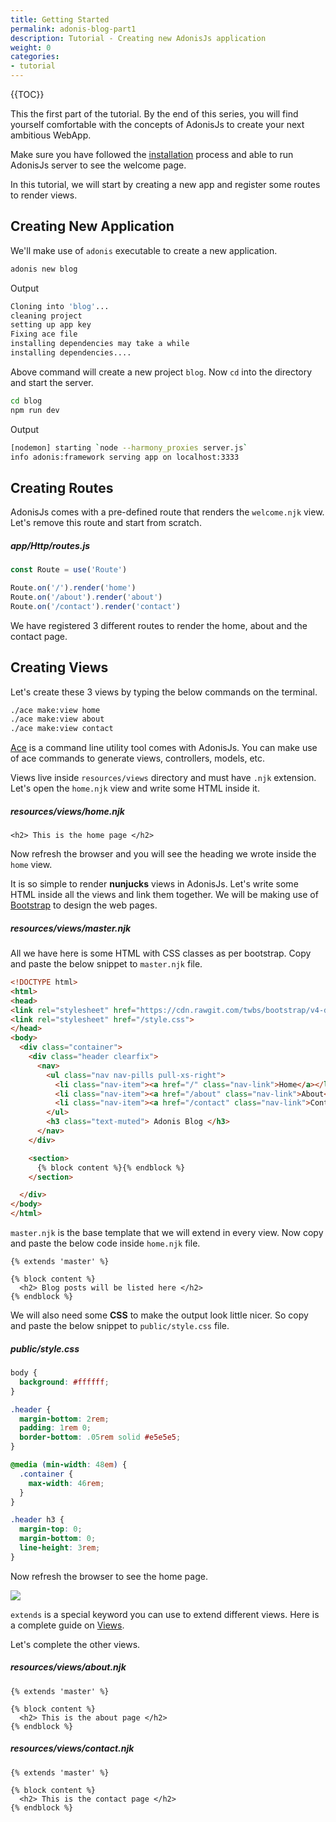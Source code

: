 ```yaml
---
title: Getting Started
permalink: adonis-blog-part1
description: Tutorial - Creating new AdonisJs application
weight: 0
categories:
- tutorial
---
```


{{TOC}}

This the first part of the tutorial. By the end of this series, you will find yourself comfortable with the concepts of AdonisJs to create your next ambitious WebApp.

Make sure you have followed the [installation](installation) process and able to run AdonisJs server to see the welcome page. 

In this tutorial, we will start by creating a new app and register some routes to render views.

## Creating New Application

We'll make use of `adonis` executable to create a new application.

```bash
adonis new blog
```

Output

```bash
Cloning into 'blog'...
cleaning project
setting up app key
Fixing ace file
installing dependencies may take a while
installing dependencies....
```

Above command will create a new project `blog`. Now `cd` into the directory and start the server.

```bash
cd blog
npm run dev
```

Output

```bash
[nodemon] starting `node --harmony_proxies server.js`
info adonis:framework serving app on localhost:3333
```

## Creating Routes

AdonisJs comes with a pre-defined route that renders the `welcome.njk` view. Let's remove this route and start from scratch.

##### app/Http/routes.js

```javascript
const Route = use('Route')

Route.on('/').render('home')
Route.on('/about').render('about')
Route.on('/contact').render('contact')
```

We have registered 3 different routes to render the home, about and the contact page.

## Creating Views

Let's create these 3 views by typing the below commands on the terminal.

```bash
./ace make:view home
./ace make:view about
./ace make:view contact
```

[Ace](interactive-shell) is a command line utility tool comes with AdonisJs. You can make use of ace commands to generate views, controllers, models, etc.

Views live inside `resources/views` directory and must have `.njk` extension. Let's open the `home.njk` view and write some HTML inside it.

##### resources/views/home.njk
```twig
<h2> This is the home page </h2>
```

Now refresh the browser and you will see the heading we wrote inside the `home` view.

It is so simple to render **nunjucks** views in AdonisJs. Let's write some HTML inside all the views and link them together. We will be making use of [Bootstrap](http://v4-alpha.getbootstrap.com/) to design the web pages.

##### resources/views/master.njk

All we have here is some HTML with CSS classes as per bootstrap. Copy and paste the below snippet to `master.njk` file.


```html
<!DOCTYPE html>
<html>
<head>
<link rel="stylesheet" href="https://cdn.rawgit.com/twbs/bootstrap/v4-dev/dist/css/bootstrap.css" crossorigin="anonymous">
<link rel="stylesheet" href="/style.css">
</head>
<body>
  <div class="container">
    <div class="header clearfix">
      <nav>
        <ul class="nav nav-pills pull-xs-right">
          <li class="nav-item"><a href="/" class="nav-link">Home</a></li>
          <li class="nav-item"><a href="/about" class="nav-link">About</a></li>
          <li class="nav-item"><a href="/contact" class="nav-link">Contact</a></li>
        </ul>
        <h3 class="text-muted"> Adonis Blog </h3>
      </nav>
    </div>

    <section>
      {% block content %}{% endblock %}
    </section>

  </div>
</body>
</html>
```

`master.njk` is the base template that we will extend in every view. Now copy and paste the below code inside `home.njk` file.

```twig
{% extends 'master' %}

{% block content %}
  <h2> Blog posts will be listed here </h2>
{% endblock %}
```

We will also need some **CSS** to make the output look little nicer. So copy and paste the below snippet to `public/style.css` file.

##### public/style.css

```css
body {
  background: #ffffff;
}

.header {
  margin-bottom: 2rem;
  padding: 1rem 0;
  border-bottom: .05rem solid #e5e5e5;
}

@media (min-width: 48em) {
  .container {
    max-width: 46rem;
  }
}

.header h3 {
  margin-top: 0;
  margin-bottom: 0;
  line-height: 3rem;
}
```

Now refresh the browser to see the home page.

![](http://i.imgbox.com/nMHYFqS7.png)

`extends` is a special keyword you can use to extend different views. Here is a complete guide on [Views](views).

Let's complete the other views.

##### resources/views/about.njk

```twig
{% extends 'master' %}

{% block content %}
  <h2> This is the about page </h2>
{% endblock %}
```


##### resources/views/contact.njk

```twig
{% extends 'master' %}

{% block content %}
  <h2> This is the contact page </h2>
{% endblock %}
```